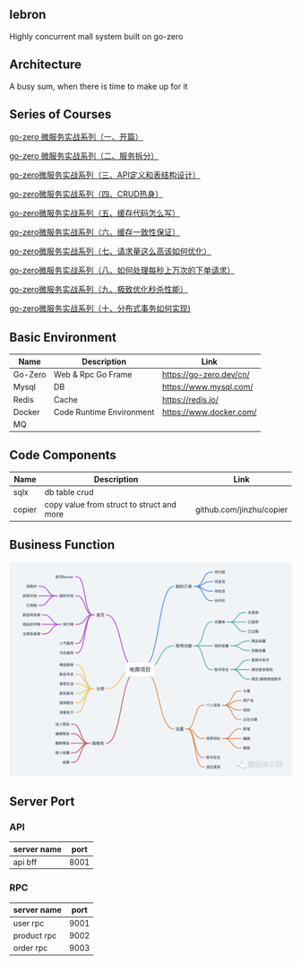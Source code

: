 ## lebron
Highly concurrent mall system built on go-zero

## Architecture 
A busy sum, when there is time to make up for it

## Series of Courses
[go-zero 微服务实战系列（一、开篇）](https://mp.weixin.qq.com/s?__biz=Mzg2ODU1MTI0OA==&mid=2247485597&idx=1&sn=7e85894b7847cc50df51d66092792453&scene=21#wechat_redirect)

[go-zero 微服务实战系列（二、服务拆分）](https://mp.weixin.qq.com/s?__biz=Mzg2ODU1MTI0OA==&mid=2247485645&idx=1&sn=d329f56741dbe1f3e09713a6e4d1f7f0&scene=21#wechat_redirect)

[go-zero微服务实战系列（三、API定义和表结构设计）](https://mp.weixin.qq.com/s/ZWfzuJuJKeyJM3PMJ-SysQ)

[go-zero微服务实战系列（四、CRUD热身）](https://mp.weixin.qq.com/s/AIcJkMKTL0odqy1NzeJkxg)

[go-zero微服务实战系列（五、缓存代码怎么写）](https://mp.weixin.qq.com/s/QqrLOq7DcDVuIM_1YAaVTw)

[go-zero微服务实战系列（六、缓存一致性保证）](https://mp.weixin.qq.com/s/422ZHs81y7nN9Sgb_ESsgg)

[go-zero微服务实战系列（七、请求量这么高该如何优化）](https://mp.weixin.qq.com/s/pPPSPZJispmITY9Wsi7hUg)

[go-zero微服务实战系列（八、如何处理每秒上万次的下单请求）](https://mp.weixin.qq.com/s/OAbuzj876SrrcB5WO_2FuA)

[go-zero微服务实战系列（九、极致优化秒杀性能）](https://mp.weixin.qq.com/s/8VSS9WNSy4jkOSSIA4BmLw)

[go-zero微服务实战系列（十、分布式事务如何实现)](https://mp.weixin.qq.com/s/OWlck8Vgcy6hvyEc3EYGSw)


## Basic Environment
| Name    | Description              | Link                    |
| ------- | ------------------------ | ----------------------- |
| Go-Zero | Web & Rpc Go Frame       | https://go-zero.dev/cn/ |
| Mysql   | DB                       | https://www.mysql.com/  |
| Redis   | Cache                    | https://redis.io/       |
| Docker  | Code Runtime Environment | https://www.docker.com/ |
| MQ      |                          |                         |

## Code Components

| Name   | Description                               | Link                     |
| ------ | ----------------------------------------- | ------------------------ |
| sqlx   | db table crud                             |                          |
| copier | copy value from struct to struct and more | github.com/jinzhu/copier |




## Business Function
![img.png](doc/imgs/img.png)

## Server Port 

### API

| server name    | port  |
| -------------- | ------|
| api bff        | 8001  |


### RPC
| server name    | port  |
| -------------- | ------|
| user rpc       | 9001  |
| product rpc    | 9002  |
| order rpc      | 9003  |
